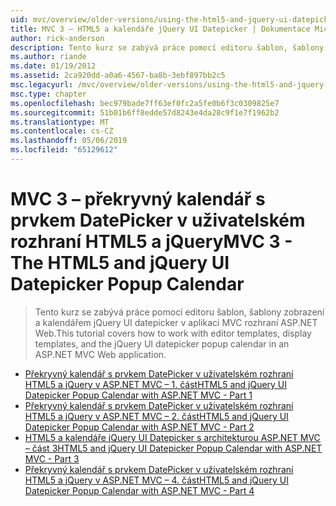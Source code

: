 ```yaml
---
uid: mvc/overview/older-versions/using-the-html5-and-jquery-ui-datepicker-popup-calendar-with-aspnet-mvc/index
title: MVC 3 – HTML5 a kalendáře jQuery UI Datepicker | Dokumentace Microsoftu
author: rick-anderson
description: Tento kurz se zabývá práce pomocí editoru šablon, šablony zobrazení a kalendářem jQuery UI datepicker v aplikaci MVC rozhraní ASP.NET Web.
ms.author: riande
ms.date: 01/19/2012
ms.assetid: 2ca920dd-a0a6-4567-ba8b-3ebf897bb2c5
msc.legacyurl: /mvc/overview/older-versions/using-the-html5-and-jquery-ui-datepicker-popup-calendar-with-aspnet-mvc
msc.type: chapter
ms.openlocfilehash: bec979bade7ff63ef0fc2a5fe0b6f3c0309825e7
ms.sourcegitcommit: 51b01b6ff8edde57d8243e4da28c9f1e7f1962b2
ms.translationtype: MT
ms.contentlocale: cs-CZ
ms.lasthandoff: 05/06/2019
ms.locfileid: "65129612"
---
```

# <a name="mvc-3---the-html5-and-jquery-ui-datepicker-popup-calendar"></a><span data-ttu-id="6a037-103">MVC 3 – překryvný kalendář s prvkem DatePicker v uživatelském rozhraní HTML5 a jQuery</span><span class="sxs-lookup"><span data-stu-id="6a037-103">MVC 3 - The HTML5 and jQuery UI Datepicker Popup Calendar</span></span>

> <span data-ttu-id="6a037-104">Tento kurz se zabývá práce pomocí editoru šablon, šablony zobrazení a kalendářem jQuery UI datepicker v aplikaci MVC rozhraní ASP.NET Web.</span><span class="sxs-lookup"><span data-stu-id="6a037-104">This tutorial covers how to work with editor templates, display templates, and the jQuery UI datepicker popup calendar in an ASP.NET MVC Web application.</span></span>

- [<span data-ttu-id="6a037-105">Překryvný kalendář s prvkem DatePicker v uživatelském rozhraní HTML5 a jQuery v ASP.NET MVC – 1. část</span><span class="sxs-lookup"><span data-stu-id="6a037-105">HTML5 and jQuery UI Datepicker Popup Calendar with ASP.NET MVC - Part 1</span></span>](using-the-html5-and-jquery-ui-datepicker-popup-calendar-with-aspnet-mvc-part-1.md)
- [<span data-ttu-id="6a037-106">Překryvný kalendář s prvkem DatePicker v uživatelském rozhraní HTML5 a jQuery v ASP.NET MVC – 2. část</span><span class="sxs-lookup"><span data-stu-id="6a037-106">HTML5 and jQuery UI Datepicker Popup Calendar with ASP.NET MVC - Part 2</span></span>](using-the-html5-and-jquery-ui-datepicker-popup-calendar-with-aspnet-mvc-part-2.md)
- [<span data-ttu-id="6a037-107">HTML5 a kalendáře jQuery UI Datepicker s architekturou ASP.NET MVC – část 3</span><span class="sxs-lookup"><span data-stu-id="6a037-107">HTML5 and jQuery UI Datepicker Popup Calendar with ASP.NET MVC - Part 3</span></span>](using-the-html5-and-jquery-ui-datepicker-popup-calendar-with-aspnet-mvc-part-3.md)
- [<span data-ttu-id="6a037-108">Překryvný kalendář s prvkem DatePicker v uživatelském rozhraní HTML5 a jQuery v ASP.NET MVC – 4. část</span><span class="sxs-lookup"><span data-stu-id="6a037-108">HTML5 and jQuery UI Datepicker Popup Calendar with ASP.NET MVC - Part 4</span></span>](using-the-html5-and-jquery-ui-datepicker-popup-calendar-with-aspnet-mvc-part-4.md)
